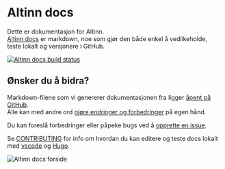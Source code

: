 # Altinn docs

Dette er dokumentasjon for Altinn.  
[Altinn docs](https://altinn.github.io/docs/) er markdown, noe som gjør den både enkel å vedlikeholde, teste lokalt og versjonere i GitHub.

[![Altinn docs build status](https://dev.azure.com/brreg/altinn-docs/_apis/build/status/altinn-docs-CI?label=altinn/docs)](https://dev.azure.com/brreg/altinn-docs/_build/latest?definitionId=61)

## Ønsker du å bidra?

Markdown-filene som vi genererer dokumentasjonen fra ligger [åpent på GitHub](https://github.com/altinn/docs/tree/master/content/).  
Alle kan med andre ord [gjøre endringer og forbedringer](https://help.github.com/articles/editing-files-in-another-user-s-repository/) på egen hånd.

Du kan foreslå forbedringer eller påpeke bugs ved å [opprette en issue](https://github.com/altinn/docs/issues).

Se [CONTRIBUTING](CONTRIBUTING.md) for info om hvordan du kan editere og teste docs lokalt med [vscode](https://code.visualstudio.com/) og [Hugo](https://gohugo.io).

![Altinn docs forside](altinn-docs.png "Altinn docs")
